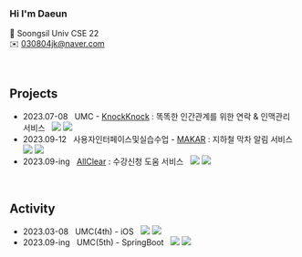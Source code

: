 ### Hi I'm Daeun
🏫 Soongsil Univ CSE 22
<br>
✉️ 030804jk@naver.com

<br>

Projects
--------------
- 2023.07-08 &nbsp; UMC - <a href="https://github.com/UMC-KnockKnock/IOS.git">KnockKnock</a> : 똑똑한 인간관계를 위한 연락 & 인맥관리 서비스 &nbsp; <img src="https://img.shields.io/badge/Swift-F05138?style=flat&logo=Swift&logoColor=white"/> <img src="https://img.shields.io/badge/Xcode-147EFB?style=flat&logo=Xcode&logoColor=white" />
- 2023.09-12 &nbsp; 사용자인터페이스및실습수업 - <a href="https://github.com/MAKAR-Andriod/MAKAR.git">MAKAR</a> : 지하철 막차 알림 서비스&nbsp; <img src="https://img.shields.io/badge/Java-007396?style=flat&logo=Java&logoColor=white" /> <img src="https://img.shields.io/badge/Android Studio-3DDC84?style=flat&logo=androidstudio&logoColor=white" />
- 2023.09-ing &nbsp; <a href="https://github.com/AC-corporation/server.git">AllClear</a> : 수강신청 도움 서비스 &nbsp; <img src="https://img.shields.io/badge/Java-007396?style=flat&logo=Java&logoColor=white" /> <img src="https://img.shields.io/badge/Spring Boot-6DB33F?style=flat&logo=SpringBoot&logoColor=white" />
<br>

Activity
--------------
- 2023.03-08 &nbsp; UMC(4th) - iOS &nbsp; <img src="https://img.shields.io/badge/Swift-F05138?style=flat&logo=Swift&logoColor=white" />  <img src="https://img.shields.io/badge/Xcode-147EFB?style=flat&logo=Xcode&logoColor=white" />
- 2023.09-ing &nbsp; UMC(5th) - SpringBoot &nbsp; <img src="https://img.shields.io/badge/Java-007396?style=flat&logo=Java&logoColor=white" /> <img src="https://img.shields.io/badge/Spring Boot-6DB33F?style=flat&logo=SpringBoot&logoColor=white" />

<br>

